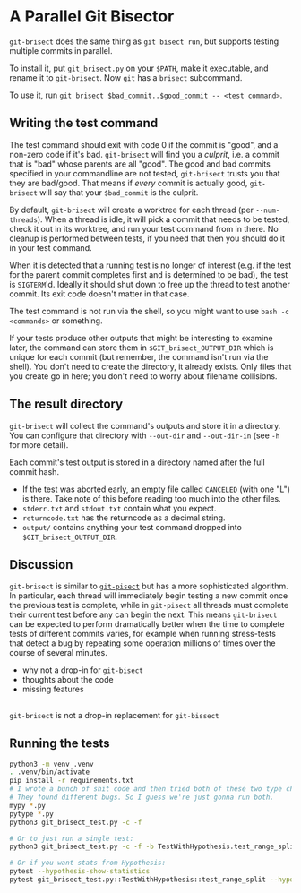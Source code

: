 # A Parallel Git Bisector

`git-brisect` does the same thing as `git bisect run`, but supports testing
multiple commits in parallel.

To install it, put `git_brisect.py` on your `$PATH`, make it executable, and
rename it to `git-brisect`. Now `git` has a `brisect` subcommand.

To use it, run `git brisect $bad_commit..$good_commit -- <test command>`.

## Writing the test command

The test command should exit with code 0 if the commit is "good", and a non-zero
code if it's bad. `git-brisect` will find you a _culprit_, i.e. a commit that is
"bad" whose parents are all "good". The good and bad commits specified in your
commandline are not tested, `git-brisect` trusts you that they are bad/good.
That means if _every_ commit is actually good, `git-brisect` will say that your
`$bad_commit` is the culprit.

By default, `git-brisect` will create a worktree for each thread (per
`--num-threads`). When a thread is idle, it will pick a commit that needs to be
tested, check it out in its worktree, and run your test command from in there.
No cleanup is performed between tests, if you need that then you should do it in
your test command.

When it is detected that a running test is no longer of interest (e.g. if the
test for the parent commit completes first and is determined to be bad), the
test is `SIGTERM`'d. Ideally it should shut down to free up the thread to test
another commit. Its exit code doesn't matter in that case.

The test command is not run via the shell, so you might want to use `bash -c
<commands>` or something.

If your tests produce other outputs that might be interesting to examine later,
the command can store them in `$GIT_brisect_OUTPUT_DIR` which is unique for each
commit (but remember, the command isn't run via the shell). You don't need to
create the directory, it already exists. Only files that you create go in here;
you don't need to worry about filename collisions.

## The result directory

`git-brisect` will collect the command's outputs and store it in a directory.
You can configure that directory with `--out-dir` and `--out-dir-in` (see `-h`
for more detail).

Each commit's test output is stored in a directory named after the full
commit hash.

 - If the test was aborted early, an empty file called `CANCELED` (with one
   "L") is there. Take note of this before reading too much into the other
   files.
 - `stderr.txt` and `stdout.txt` contain what you expect.
 - `returncode.txt` has the returncode as a decimal string.
 - `output/` contains anything your test command dropped into
   `$GIT_brisect_OUTPUT_DIR`.

## Discussion

`git-brisect` is similar to
[`git-pisect`](https://github.com/hoelzro/git-pisect/blob/master/git-pisect) but
has a more sophisticated algorithm. In particular, each thread will immediately
begin testing a new commit once the previous test is complete, while in
`git-pisect` all threads must complete their current test before any can begin
the next. This means `git-brisect` can be expected to perform dramatically
better when the time to complete tests of different commits varies, for example
when running stress-tests that detect a bug by repeating some operation millions
of times over the course of several minutes.


- why not a drop-in for `git-bisect`
- thoughts about the code
- missing features

##

`git-brisect` is not a drop-in replacement for `git-bissect`

## Running the tests

```sh
python3 -m venv .venv
. .venv/bin/activate
pip install -r requirements.txt
# I wrote a bunch of shit code and then tried both of these two type checkers.
# They found different bugs. So I guess we're just gonna run both.
mypy *.py
pytype *.py
python3 git_brisect_test.py -c -f

# Or to just run a single test:
python3 git_brisect_test.py -c -f -b TestWithHypothesis.test_range_split

# Or if you want stats from Hypothesis:
pytest --hypothesis-show-statistics
pytest git_brisect_test.py::TestWithHypothesis::test_range_split --hypothesis-show-statistics
```